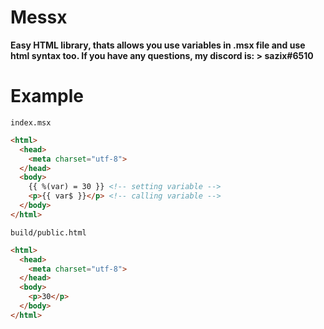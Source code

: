# Messx

**Easy HTML library, thats allows you use variables in .msx file and use html syntax too. If you have any questions, my discord is: > sazix#6510**

# Example
`index.msx`
```html
<html>
  <head>
    <meta charset="utf-8">
  </head>
  <body>
    {{ %(var) = 30 }} <!-- setting variable -->
    <p>{{ var$ }}</p> <!-- calling variable -->
  </body>
</html>
```

`build/public.html`
```html
<html>
  <head>
    <meta charset="utf-8">
  </head>
  <body>
    <p>30</p>
  </body>
</html>
